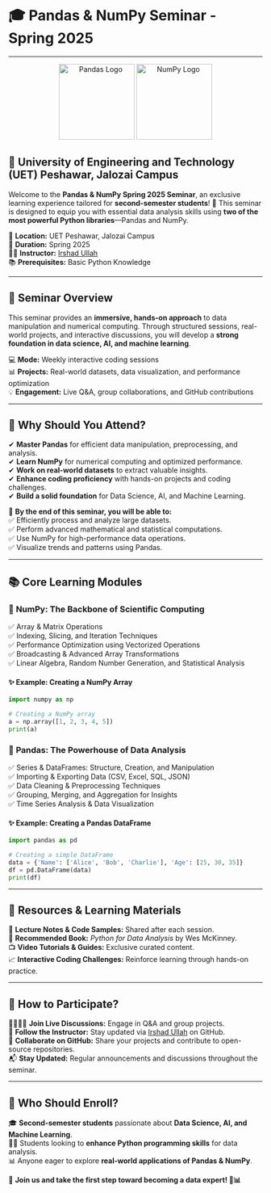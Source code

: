 # 🎓 **Pandas & NumPy Seminar - Spring 2025**  

---

<p align="center">
  <img src="https://upload.wikimedia.org/wikipedia/commons/e/ed/Pandas_logo.svg" alt="Pandas Logo" width="150"/>
  <img src="https://upload.wikimedia.org/wikipedia/commons/3/31/NumPy_logo_2020.svg" alt="NumPy Logo" width="150"/>
</p>

## 🏫 **University of Engineering and Technology (UET) Peshawar, Jalozai Campus**  

Welcome to the **Pandas & NumPy Spring 2025 Seminar**, an exclusive learning experience tailored for **second-semester students**! 🚀 This seminar is designed to equip you with essential data analysis skills using **two of the most powerful Python libraries**—Pandas and NumPy.

📍 **Location:** UET Peshawar, Jalozai Campus  
📆 **Duration:** Spring 2025  
👨‍🏫 **Instructor:** [Irshad Ullah](https://github.com/irshadarif)  
📚 **Prerequisites:** Basic Python Knowledge  

---

## 📌 **Seminar Overview**  
This seminar provides an **immersive, hands-on approach** to data manipulation and numerical computing. Through structured sessions, real-world projects, and interactive discussions, you will develop a **strong foundation in data science, AI, and machine learning**.

💻 **Mode:** Weekly interactive coding sessions  
📊 **Projects:** Real-world datasets, data visualization, and performance optimization  
💡 **Engagement:** Live Q&A, group collaborations, and GitHub contributions  

---

## 🎯 **Why Should You Attend?**  
✔ **Master Pandas** for efficient data manipulation, preprocessing, and analysis.  
✔ **Learn NumPy** for numerical computing and optimized performance.  
✔ **Work on real-world datasets** to extract valuable insights.  
✔ **Enhance coding proficiency** with hands-on projects and coding challenges.  
✔ **Build a solid foundation** for Data Science, AI, and Machine Learning.  

🚀 **By the end of this seminar, you will be able to:**  
✅ Efficiently process and analyze large datasets.  
✅ Perform advanced mathematical and statistical computations.  
✅ Use NumPy for high-performance data operations.  
✅ Visualize trends and patterns using Pandas.  

---

## 📚 **Core Learning Modules**  

### 🔷 **NumPy: The Backbone of Scientific Computing**  
✅ Array & Matrix Operations  
✅ Indexing, Slicing, and Iteration Techniques  
✅ Performance Optimization using Vectorized Operations  
✅ Broadcasting & Advanced Array Transformations  
✅ Linear Algebra, Random Number Generation, and Statistical Analysis  

#### ✨ **Example: Creating a NumPy Array**
```python
import numpy as np

# Creating a NumPy array
a = np.array([1, 2, 3, 4, 5])
print(a)
```

### 🔷 **Pandas: The Powerhouse of Data Analysis**  
✅ Series & DataFrames: Structure, Creation, and Manipulation  
✅ Importing & Exporting Data (CSV, Excel, SQL, JSON)  
✅ Data Cleaning & Preprocessing Techniques  
✅ Grouping, Merging, and Aggregation for Insights  
✅ Time Series Analysis & Data Visualization  

#### ✨ **Example: Creating a Pandas DataFrame**
```python
import pandas as pd

# Creating a simple DataFrame
data = {'Name': ['Alice', 'Bob', 'Charlie'], 'Age': [25, 30, 35]}
df = pd.DataFrame(data)
print(df)
```

---

## 🎨 **Resources & Learning Materials**  
📂 **Lecture Notes & Code Samples:** Shared after each session.  
📑 **Recommended Book:** *Python for Data Analysis* by Wes McKinney.  
📺 **Video Tutorials & Guides:** Exclusive curated content.  
📈 **Interactive Coding Challenges:** Reinforce learning through hands-on practice.  

---

## 📢 **How to Participate?**  
👨‍👩‍👧‍👦 **Join Live Discussions:** Engage in Q&A and group projects.  
🔗 **Follow the Instructor:** Stay updated via [Irshad Ullah](https://github.com/irshadarif) on GitHub.  
📌 **Collaborate on GitHub:** Share your projects and contribute to open-source repositories.  
📬 **Stay Updated:** Regular announcements and discussions throughout the seminar.  

---

## 🌟 **Who Should Enroll?**  
🎓 **Second-semester students** passionate about **Data Science, AI, and Machine Learning**.  
👨‍💻 Students looking to **enhance Python programming skills** for data analysis.  
📊 Anyone eager to explore **real-world applications of Pandas & NumPy**.  

📣 **Join us and take the first step toward becoming a data expert! 🚀📊**
